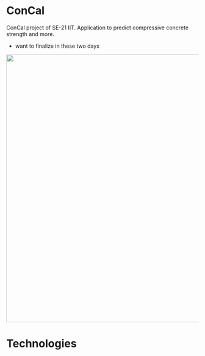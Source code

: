 # ConCal
ConCal project of SE-21 IIT.
Application to predict compressive concrete strength and more.

* want to finalize in these two days

<img src="https://www.greenbiz.com/sites/default/files/images/articles/featured/shutterstock7430463401.jpg" width="700"/>

# Technologies
